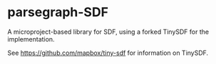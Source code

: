 # parsegraph-SDF

A microproject-based library for SDF, using a forked TinySDF for the implementation.

See https://github.com/mapbox/tiny-sdf for information on TinySDF.
